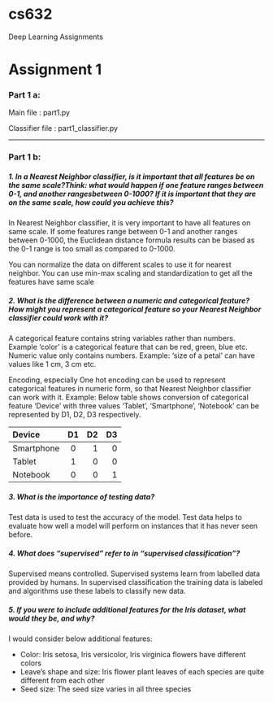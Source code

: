 # cs632
Deep Learning Assignments

# Assignment 1


### Part 1 a:

Main file : part1.py

Classifier file : part1_classifier.py

---

### Part 1 b:
##### 1. In a Nearest Neighbor classifier, is it important that all features be on the same scale?Think: what would happen if one feature ranges between 0-1, and another rangesbetween 0-1000? If it is important that they are on the same scale, how could you achieve this?
In Nearest Neighbor classifier, it is very important to have all features on same scale. If some features range between 0-1 and another ranges between 0-1000, the Euclidean distance formula results can be biased as the 0-1 range is too small as compared to 0-1000.

You can normalize the data on different scales to use it for nearest neighbor. You can use min-max scaling and standardization to get all the features have same scale

##### 2. What is the difference between a numeric and categorical feature? How might you represent a categorical feature so your Nearest Neighbor classifier could work with it?

A categorical feature contains string variables rather than numbers. Example ‘color’ is a categorical feature that can be red, green, blue etc. Numeric value only contains numbers. Example: ‘size of a petal’ can have values like 1 cm, 3 cm etc. 

Encoding, especially One hot encoding can be used to represent categorical features in numeric form, so that Nearest Neighbor classifier can work with it.
Example: Below table shows conversion of categorical feature ‘Device’ with three values ‘Tablet’, ‘Smartphone’, ‘Notebook’ can be represented by D1, D2, D3 respectively.

| Device       | D1  | D2 | D3 |
| :----------- |:---:|---:|---:|
| Smartphone   | 0   |1   | 0  |
| Tablet       | 1   | 0  |0   |
|Notebook      | 0   |0   |1   |

##### 3. What is the importance of testing data?

Test data is used to test the accuracy of the model. Test data helps to evaluate how well a model will perform on instances that it has never seen before.

##### 4. What does “supervised” refer to in “supervised classification”?

Supervised means controlled. Supervised systems learn from labelled data provided by humans. In supervised classification the training data is labeled and algorithms use these labels to classify new data.

##### 5. If you were to include additional features for the Iris dataset, what would they be, and why?
I would consider below additional features:
* Color: Iris setosa, Iris versicolor, Iris virginica flowers have different colors
* Leave’s shape and size: Iris flower plant leaves of each species are quite different from each other
* Seed size: The seed size varies in all three species

